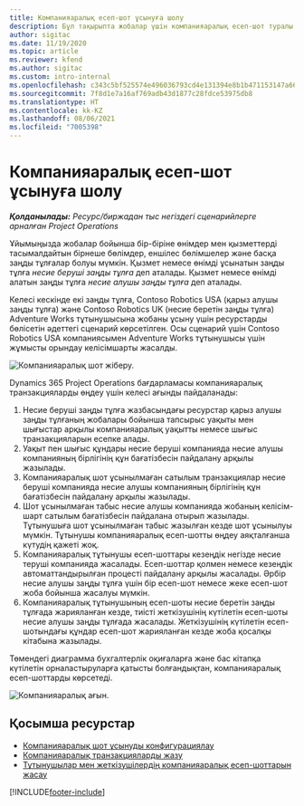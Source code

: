 ```yaml
---
title: Компанияаралық есеп-шот ұсынуға шолу
description: Бұл тақырыпта жобалар үшін компанияаралық есеп-шот туралы ақпарат пен мысалдар келтірілген.
author: sigitac
ms.date: 11/19/2020
ms.topic: article
ms.reviewer: kfend
ms.author: sigitac
ms.custom: intro-internal
ms.openlocfilehash: c343c5bf525574e496036793cd4e131394e8b1b471153147a66cfebe1acf3fce
ms.sourcegitcommit: 7f8d1e7a16af769adb43d1877c28fdce53975db8
ms.translationtype: HT
ms.contentlocale: kk-KZ
ms.lasthandoff: 08/06/2021
ms.locfileid: "7005398"
---
```

# <a name="intercompany-invoicing-overview"></a>Компанияаралық есеп-шот ұсынуға шолу

_**Қолданылады:** Ресурс/биржадан тыс негіздегі сценарийлерге арналған Project Operations_

Ұйымыңызда жобалар бойынша бір-біріне өнімдер мен қызметтерді тасымалдайтын бірнеше бөлімдер, еншілес бөлімшелер және басқа заңды тұлғалар болуы мүмкін. Қызмет немесе өнімді ұсынатын заңды тұлға *несие беруші заңды тұлға* деп аталады. Қызмет немесе өнімді алатын заңды тұлға *несие алушы заңды тұлға* деп аталады.

Келесі кескінде екі заңды тұлға, Contoso Robotics USA (қарыз алушы заңды тұлға) және Contoso Robotics UK (несие беретін заңды тұлға) Adventure Works тұтынушысына жобаны ұсыну үшін ресурстарды бөлісетін әдеттегі сценарий көрсетілген. Осы сценарий үшін Contoso Robotics USA компаниясымен Adventure Works тұтынушысы үшін жұмысты орындау келісімшарты жасалды.

![Компанияаралық шот жіберу.](./media/IntercompanyScenario.png) 

Dynamics 365 Project Operations бағдарламасы компанияаралық транзакцияларды өңдеу үшін келесі ағынды пайдаланады:

1. Несие беруші заңды тұлға жазбасындағы ресурстар қарыз алушы заңды тұлғаның жобалары бойынша тапсырыс уақыты мен шығыстар арқылы компанияаралық уақытты немесе шығыс транзакцияларын есепке алады.
2. Уақыт пен шығыс құндары несие беруші компанияда несие алушы компанияның бірлігінің құн бағатізбесін пайдалану арқылы жазылады.
3. Компанияаралық шот ұсынылмаған сатылым транзакциялар несие беруші компанияда несие алушы компанияның бірлігінің құн бағатізбесін пайдалану арқылы жазылады.
4. Шот ұсынылмаған табыс несие алушы компанияда жобаның келісім-шарт сатылым бағатізбесін пайдалана отырып жазылады. Тұтынушыға шот ұсынылмаған табыс жазылған кезде шот ұсынылуы мүмкін. Тұтынушы компанияаралық есеп-шотты өңдеу аяқталғанша күтудің қажеті жоқ.
5. Компанияаралық тұтынушы есеп-шоттары кезеңдік негізде несие теруші компанияда жасалады. Есеп-шоттар қолмен немесе кезеңдік автоматтандырылған процесті пайдалану арқылы жасалады. Әрбір несие алушы заңды тұлға үшін бір есеп-шот немесе жеке есеп-шот жоба бойынша жасалуы мүмкін.
6. Компанияаралық тұтынушының есеп-шоты несие беретін заңды тұлғада жарияланған кезде, тиісті жеткізушінің күтілетін есеп-шоты несие алушы заңды тұлғада жасалады. Жеткізушінің күтілетін есеп-шотындағы құндар есеп-шот жарияланған кезде жоба қосалқы кітабына жазылады.

Төмендегі диаграмма бухгалтерлік оқиғаларға және бас кітапқа күтілетін орналастыруларға қатысты болғандықтан, компанияаралық есеп-шоттарды көрсетеді.

![Компанияаралық ағын.](./media/IntercompanyFlow.png)

## <a name="additional-resources"></a>Қосымша ресурстар

- [Компанияаралық шот ұсынуды конфигурациялау](configure-intercompany-invoicing.md)
- [Компанияаралық транзакцияларды жазу](create-intercompany-transactions.md)
- [Тұтынушылар мен жеткізушілердің компанияаралық есеп-шоттарын жасау](create-intercompany-customer-vendor-invoices.md)


[!INCLUDE[footer-include](../includes/footer-banner.md)]